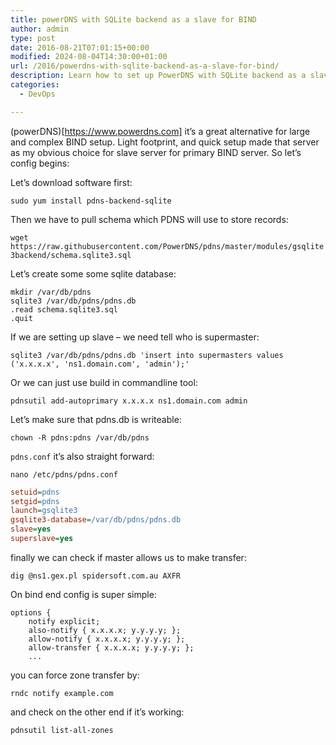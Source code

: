 ```yaml
---
title: powerDNS with SQLite backend as a slave for BIND
author: admin
type: post
date: 2016-08-21T07:01:15+00:00
modified: 2024-08-04T14:30:00+01:00
url: /2016/powerdns-with-sqlite-backend-as-a-slave-for-bind/
description: Learn how to set up PowerDNS with SQLite backend as a slave for BIND. Install, configure, and troubleshoot for efficient DNS management
categories:
  - DevOps

---
```

(powerDNS)[https://www.powerdns.com] it&#8217;s a great alternative for large and complex BIND setup. Light footprint, and quick setup made that server as my obvious choice for slave server for primary BIND server. So let&#8217;s config begins:

<!--more-->

Let&#8217;s download software first:  

`sudo yum install pdns-backend-sqlite`  

Then we have to pull schema which PDNS will use to store records:  

`wget https://raw.githubusercontent.com/PowerDNS/pdns/master/modules/gsqlite3backend/schema.sqlite3.sql`  

Let&#8217;s create some some sqlite database:

```SHELL
mkdir /var/db/pdns
sqlite3 /var/db/pdns/pdns.db
.read schema.sqlite3.sql
.quit
```

If we are setting up slave &#8211; we need tell who is supermaster:  

`sqlite3 /var/db/pdns/pdns.db 'insert into supermasters values ('x.x.x.x', 'ns1.domain.com', 'admin');'`

Or we can just use build in commandline tool:

`pdnsutil add-autoprimary x.x.x.x ns1.domain.com admin`


Let&#8217;s make sure that pdns.db is writeable:  

`chown -R pdns:pdns /var/db/pdns`

`pdns.conf` it&#8217;s also straight forward:

`nano /etc/pdns/pdns.conf`

```INI
setuid=pdns
setgid=pdns
launch=gsqlite3
gsqlite3-database=/var/db/pdns/pdns.db
slave=yes
superslave=yes
```

finally we can check if master allows us to make transfer:

`dig @ns1.gex.pl spidersoft.com.au AXFR` 

On bind end config is super simple:

```
options {
    notify explicit;
    also-notify { x.x.x.x; y.y.y.y; };
    allow-notify { x.x.x.x; y.y.y.y; };
    allow-transfer { x.x.x.x; y.y.y.y; };
    ...
```

you can force zone transfer by:

`rndc notify example.com`

and check on the other end if it&#8217;s working:

`pdnsutil list-all-zones`